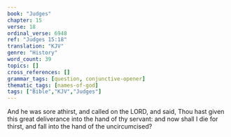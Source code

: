 ```yaml
---
book: "Judges"
chapter: 15
verse: 18
ordinal_verse: 6948
ref: "Judges 15:18"
translation: "KJV"
genre: "History"
word_count: 39
topics: []
cross_references: []
grammar_tags: [question, conjunctive-opener]
thematic_tags: [names-of-god]
tags: ["Bible","KJV","Judges"]
---
```

And he was sore athirst, and called on the LORD, and said, Thou hast given this great deliverance into the hand of thy servant: and now shall I die for thirst, and fall into the hand of the uncircumcised?

